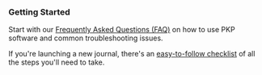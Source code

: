 
### Getting Started

Start with our [Frequently Asked Questions (FAQ)](/faq/) on how to use PKP software and common troubleshooting issues.

If you're launching a new journal, there's an [easy-to-follow checklist](/starting-a-journal/) of all the steps you'll need to take.
